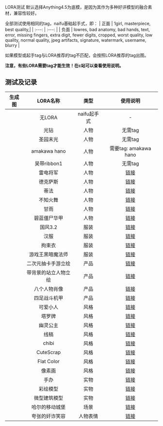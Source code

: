 LORA测试
默认选择Anything4.5为底模，是因为其作为多种好评模型的融合素材，兼容性较好。

全部测试使用相同的tag，naifu基础起手式，即：
| 正面 | 1girl, masterpiece, best quality,|
| :---: | :---: |
| 负面 | lowres, bad anatomy, bad hands, text, error, missing fingers, extra digit, fewer digits, cropped, worst quality, low quality, normal quality, jpeg artifacts, signature, watermark, username, blurry |

如果模型或起手tag与LORA推荐的tag不匹配，会按照LORA推荐的tag出图。

**注意，有些LORA需要tag才能生效！在c站可以查看使用说明。** 

## 测试及记录
| 生成图 | LORA名称 | 类型 | 使用说明 | 
| :---: | :---: | :---: | :---: |
| | 无LORA | naifu起手式 | - |
| | 光钻 | 人物 | 无需tag |
| | 圣园末光 | 人物 | 无需tag |
| | amakawa hano | 人物 | 需要tag: amakawa hano |
| | 吴带ribbon1 | 人物 | 无需tag |
| | 雷电将军 | 人物 | [链接](https://civitai.com/models/4829/raiden-shogun-lora-collection-of-trauters) |
| | 德克萨斯 | 人物 | [链接](https://civitai.com/models/6779/arknights-texas-the-omertosa) |
| | 蒂法 | 人物 | [链接](https://civitai.com/models/11367/tifameenow) |
| | 不知火舞 | 人物 | [链接](https://civitai.com/models/16667/akiryos-mai) |
| | 甘雨 | 人物 | [链接](https://civitai.com/models/11814/ganyu-genshin-impact-realistic-anime-lora) |
| | 碧蓝僵尸华甲 | 人物 | [链接](https://civitai.com/models/7393/hwah-jah-zombie) |
| | 国风3.2 | 服装 | [链接](https://civitai.com/models/10415/3-guofeng3) |
| | 汉服 | 服装 | [链接](https://civitai.com/models/15365/hanfu) |
| | 拘束衣 | 服装 | [链接](https://civitai.com/models/10640/costumestraitjacket) |
| | 游戏王黑暗魔法师 | 服装 | [链接](https://civitai.com/models/6213/dark-magician-girl-lora) |
| | 二次元抽卡手游立绘 | 产品 | [链接](https://civitai.com/models/13090/gacha-splash-lora) |
| | 带背景的站立人物立绘 | 产品 | [链接](https://civitai.com/models/16997/standing-full-body-with-background-style-lora) |
| | 八个人物肖像 | 产品 | [链接](https://civitai.com/models/5658/persona-5-portrait-lora-locon) |
| | 四足战斗机甲 | 产品 | [链接](https://civitai.com/models/14245/mecha-quadruped-mechas) |
| | 可爱小人 | 风格 | [链接](https://civitai.com/models/9922/komowata-haruka-chibi-art-style-lora) |
| | 塔罗牌 | 风格 | [链接](https://civitai.com/models/11177/anime-tarot-card-art-style-lora) |
| | 幽灵公主 | 风格 | [链接](https://civitai.com/models/6526/studio-ghibli-style-lora) |
| | 线稿 | 风格 | [链接](https://civitai.com/models/16014/anime-lineart-style) |
| | chibi | 风格 | [链接](https://civitai.com/models/6889/chibi-style) |
| | CuteScrap | 风格 | [链接](https://civitai.com/models/5100/cutescrap-05v) |
| | Flat Color | 风格 | [链接](https://civitai.com/models/6433/loraflatcolor) |
| | 像素画 | 风格 | [链接](https://civitai.com/models/10706/luisap-pixel-art-lora) |
| | 手办 | 实物 | [链接](https://civitai.com/models/7984/figma-anime-figures) |
| | 彩绘模型 | 实物 | [链接](https://civitai.com/models/7718/painted-miniature) |
| | 微型建筑模型 | 实物 | [链接](https://civitai.com/models/12097/yurokis-model) |
| | 哈尔的移动城堡 | 场景 | [链接](https://civitai.com/models/14605/howls-moving-castle-interior-scenery-lora-ghibli-style-v3) |
| | 夸张的奸诈笑容 | 人物表情 | [链接](https://civitai.com/models/4391/lottalewds-anyahehface) |



